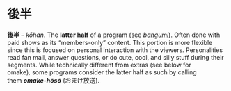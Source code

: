 # 後半

**後半** – _kōhan_. The **latter half** of a program (see _[bangumi](https://whimsicaltranslations.wordpress.com/seiyuu-subculture-term-glossary/#bangumi)_). Often done with paid shows as its “members-only” content. This portion is more flexible since this is focused on personal interaction with the viewers. Personalities read fan mail, answer questions, or do cute, cool, and silly stuff during their segments. While technically different from extras (see below for omake)_,_ some programs consider the latter half as such by calling them **_omake-hōsō_** (おまけ放送).

